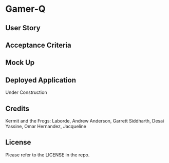 # Gamer-Q

## User Story

## Acceptance Criteria

## Mock Up

## Deployed Application

Under Construction

## Credits

Kermit and the Frogs:
Laborde, Andrew
Anderson, Garrett
Siddharth, Desai
Yassine, Omar
Hernandez, Jacqueline


## License

Please refer to the LICENSE in the repo.
